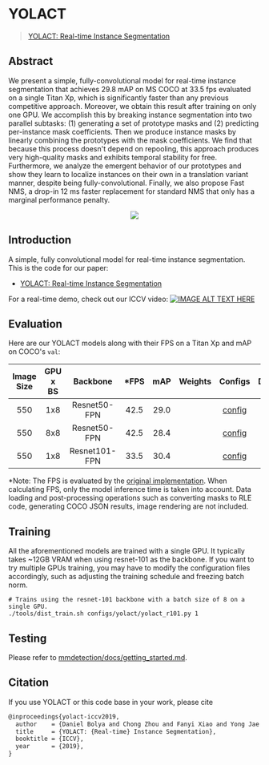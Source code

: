 # YOLACT

> [YOLACT: Real-time Instance Segmentation](https://arxiv.org/abs/1904.02689)

<!-- [ALGORITHM] -->

## Abstract

We present a simple, fully-convolutional model for real-time instance segmentation that achieves 29.8 mAP on MS COCO at 33.5 fps evaluated on a single Titan Xp, which is significantly faster than any previous competitive approach. Moreover, we obtain this result after training on only one GPU. We accomplish this by breaking instance segmentation into two parallel subtasks: (1) generating a set of prototype masks and (2) predicting per-instance mask coefficients. Then we produce instance masks by linearly combining the prototypes with the mask coefficients. We find that because this process doesn't depend on repooling, this approach produces very high-quality masks and exhibits temporal stability for free. Furthermore, we analyze the emergent behavior of our prototypes and show they learn to localize instances on their own in a translation variant manner, despite being fully-convolutional. Finally, we also propose Fast NMS, a drop-in 12 ms faster replacement for standard NMS that only has a marginal performance penalty.

<div align=center>
<img src="https://user-images.githubusercontent.com/40661020/144001225-8c62cad7-a330-4f60-873f-61aa17e99223.png"/>
</div>

## Introduction

A simple, fully convolutional model for real-time instance segmentation. This is the code for our paper:

- [YOLACT: Real-time Instance Segmentation](https://arxiv.org/abs/1904.02689)

<!-- - [YOLACT++: Better Real-time Instance Segmentation](https://arxiv.org/abs/1912.06218) -->

For a real-time demo, check out our ICCV video:
[![IMAGE ALT TEXT HERE](https://img.youtube.com/vi/0pMfmo8qfpQ/0.jpg)](https://www.youtube.com/watch?v=0pMfmo8qfpQ)

## Evaluation

Here are our YOLACT models along with their FPS on a Titan Xp and mAP on COCO's `val`:

| Image Size | GPU x BS |   Backbone    | \*FPS | mAP  | Weights |                     Configs                      |                                                            Download                                                             |
| :--------: | :------: | :-----------: | :---: | :--: | :-----: | :----------------------------------------------: | :-----------------------------------------------------------------------------------------------------------------------------: |
|    550     |   1x8    | Resnet50-FPN  | 42.5  | 29.0 |         | [config](../yolact/yolact_r50_1xb8-55e_coco.py)  |  [model](https://download.openmmlab.com/mmdetection/v2.0/yolact/yolact_r50_1x8_coco/yolact_r50_1x8_coco_20200908-f38d58df.pth)  |
|    550     |   8x8    | Resnet50-FPN  | 42.5  | 28.4 |         | [config](../yolact/yolact_r50_8xb8-55e_coco.py)  |  [model](https://download.openmmlab.com/mmdetection/v2.0/yolact/yolact_r50_8x8_coco/yolact_r50_8x8_coco_20200908-ca34f5db.pth)  |
|    550     |   1x8    | Resnet101-FPN | 33.5  | 30.4 |         | [config](../yolact/yolact_r101_1xb8-55e_coco.py) | [model](https://download.openmmlab.com/mmdetection/v2.0/yolact/yolact_r101_1x8_coco/yolact_r101_1x8_coco_20200908-4cbe9101.pth) |

\*Note: The FPS is evaluated by the [original implementation](https://github.com/dbolya/yolact). When calculating FPS, only the model inference time is taken into account. Data loading and post-processing operations such as converting masks to RLE code, generating COCO JSON results, image rendering are not included.

## Training

All the aforementioned models are trained with a single GPU. It typically takes ~12GB VRAM when using resnet-101 as the backbone. If you want to try multiple GPUs training, you may have to modify the configuration files accordingly, such as adjusting the training schedule and freezing batch norm.

```Shell
# Trains using the resnet-101 backbone with a batch size of 8 on a single GPU.
./tools/dist_train.sh configs/yolact/yolact_r101.py 1
```

## Testing

Please refer to [mmdetection/docs/getting_started.md](https://mmdetection.readthedocs.io/en/latest/1_exist_data_model.html#test-existing-models).

## Citation

If you use YOLACT or this code base in your work, please cite

```latex
@inproceedings{yolact-iccv2019,
  author    = {Daniel Bolya and Chong Zhou and Fanyi Xiao and Yong Jae Lee},
  title     = {YOLACT: {Real-time} Instance Segmentation},
  booktitle = {ICCV},
  year      = {2019},
}
```

<!-- For YOLACT++, please cite

```latex
@misc{yolact-plus-arxiv2019,
  title         = {YOLACT++: Better Real-time Instance Segmentation},
  author        = {Daniel Bolya and Chong Zhou and Fanyi Xiao and Yong Jae Lee},
  year          = {2019},
  eprint        = {1912.06218},
  archivePrefix = {arXiv},
  primaryClass  = {cs.CV}
}
``` -->
